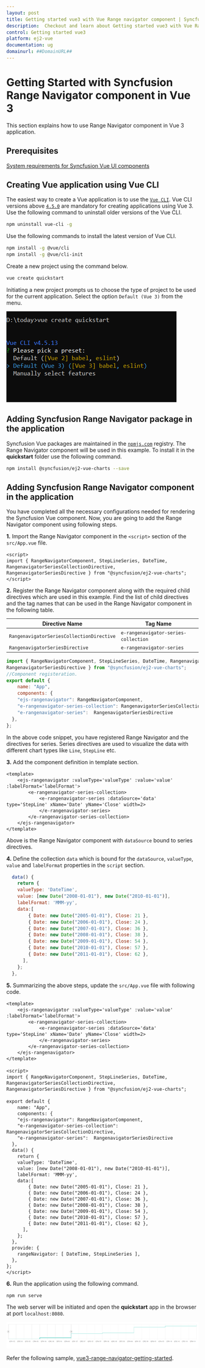 ```yaml
---
layout: post
title: Getting started vue3 with Vue Range navigator component | Syncfusion
description:  Checkout and learn about Getting started vue3 with Vue Range navigator component of Syncfusion Essential JS 2 and more details.
control: Getting started vue3 
platform: ej2-vue
documentation: ug
domainurl: ##DomainURL##
---
```


# Getting Started with Syncfusion Range Navigator component in Vue 3

This section explains how to use Range Navigator component in Vue 3 application.

## Prerequisites

[System requirements for Syncfusion Vue UI components](https://ej2.syncfusion.com/vue/documentation/system-requirements/)

## Creating Vue application using Vue CLI

The easiest way to create a Vue application is to use the [`Vue CLI`](https://github.com/vuejs/vue-cli). Vue CLI versions above [`4.5.0`](https://v3.vuejs.org/guide/migration/introduction.html#vue-cli) are mandatory for creating applications using Vue 3. Use the following command to uninstall older versions of the Vue CLI.

```bash
npm uninstall vue-cli -g
```

Use the following commands to install the latest version of Vue CLI.

```bash
npm install -g @vue/cli
npm install -g @vue/cli-init
```

Create a new project using the command below.

```bash
vue create quickstart

```

Initiating a new project prompts us to choose the type of project to be used for the current application. Select the option `Default (Vue 3)` from the menu.

![Vue 3 Terminal](./images/vue3-terminal.png)

## Adding Syncfusion Range Navigator package in the application

Syncfusion Vue packages are maintained in the [`npmjs.com`](https://www.npmjs.com/~syncfusionorg) registry. The Range Navigator component will be used in this example. To install it in the **quickstart** folder use the following command.

```bash
npm install @syncfusion/ej2-vue-charts --save
```

## Adding Syncfusion Range Navigator component in the application

You have completed all the necessary configurations needed for rendering the Syncfusion Vue component. Now, you are going to add the Range Navigator component using following steps.

**1.** Import the Range Navigator component in the `<script>` section of the `src/App.vue` file.

  ```
  <script>
  import { RangeNavigatorComponent, StepLineSeries, DateTime, RangenavigatorSeriesCollectionDirective,
  RangenavigatorSeriesDirective } from "@syncfusion/ej2-vue-charts";
  </script>
  ```

**2.** Register the Range Navigator component along with the required child directives which are used in this example. Find the list of child directives and the tag names that can be used in the Range Navigator component in the following table.
  
  | Directive Name                            | Tag Name                             |
  |-------------------------------------------|--------------------------------------|
  | `RangenavigatorSeriesCollectionDirective` | `e-rangenavigator-series-collection` |
  | `RangenavigatorSeriesDirective`           | `e-rangenavigator-series`            |

  ```js
  import { RangeNavigatorComponent, StepLineSeries, DateTime, RangenavigatorSeriesCollectionDirective,
  RangenavigatorSeriesDirective } from "@syncfusion/ej2-vue-charts";
  //Component registeration.
  export default {
      name: "App",
      components: {
      "ejs-rangenavigator": RangeNavigatorComponent,
      "e-rangenavigator-series-collection": RangenavigatorSeriesCollectionDirective,
      "e-rangenavigator-series":  RangenavigatorSeriesDirective
    },
  };

  ```

In the above code snippet, you have registered Range Navigator and the directives for series. Series directives are used to visualize the data with different chart types like `Line`, `StepLine` etc.

**3.** Add the component definition in template section.

  ```
  <template>
      <ejs-rangenavigator :valueType='valueType' :value='value' :labelFormat='labelFormat'>
          <e-rangenavigator-series-collection>
              <e-rangenavigator-series :dataSource='data' type='StepLine' xName='Date' yName='Close' width=2>
              </e-rangenavigator-series>
          </e-rangenavigator-series-collection>
      </ejs-rangenavigator>
  </template>

  ```

Above is the Range Navigator component with `dataSource` bound to series directives.

**4.** Define the collection `data` which is bound for the `dataSource`, `valueType`, `value` and `labelFormat` properties in the `script` section.

  ```js
    data() {
      return {
      valueType: 'DateTime',
      value: [new Date("2008-01-01"), new Date("2010-01-01")],
      labelFormat: 'MMM-yy',
      data:[
          { Date: new Date("2005-01-01"), Close: 21 },
          { Date: new Date("2006-01-01"), Close: 24 },
          { Date: new Date("2007-01-01"), Close: 36 },
          { Date: new Date("2008-01-01"), Close: 38 },
          { Date: new Date("2009-01-01"), Close: 54 },
          { Date: new Date("2010-01-01"), Close: 57 },
          { Date: new Date("2011-01-01"), Close: 62 },
        ],
      };
    },

  ```

**5.** Summarizing the above steps, update the `src/App.vue` file with following code.

  ```
  <template>
      <ejs-rangenavigator :valueType='valueType' :value='value' :labelFormat='labelFormat'>
          <e-rangenavigator-series-collection>
              <e-rangenavigator-series :dataSource='data' type='StepLine' xName='Date' yName='Close' width=2>
              </e-rangenavigator-series>
          </e-rangenavigator-series-collection>
      </ejs-rangenavigator>
  </template>

  <script>
  import { RangeNavigatorComponent, StepLineSeries, DateTime, RangenavigatorSeriesCollectionDirective,
  RangenavigatorSeriesDirective } from "@syncfusion/ej2-vue-charts";

  export default {
      name: "App",
      components: {
      "ejs-rangenavigator": RangeNavigatorComponent,
      "e-rangenavigator-series-collection": RangenavigatorSeriesCollectionDirective,
      "e-rangenavigator-series":  RangenavigatorSeriesDirective
    },
    data() {
      return {
      valueType: 'DateTime',
      value: [new Date("2008-01-01"), new Date("2010-01-01")],
      labelFormat: 'MMM-yy',
      data:[
          { Date: new Date("2005-01-01"), Close: 21 },
          { Date: new Date("2006-01-01"), Close: 24 },
          { Date: new Date("2007-01-01"), Close: 36 },
          { Date: new Date("2008-01-01"), Close: 38 },
          { Date: new Date("2009-01-01"), Close: 54 },
          { Date: new Date("2010-01-01"), Close: 57 },
          { Date: new Date("2011-01-01"), Close: 62 },
        ],
      };
    },
    provide: {
      rangeNavigator: [ DateTime, StepLineSeries ],
    },
  };
  </script>

  ```

**6.** Run the application using the following command.

  ```bash
  npm run serve
  ```

The web server will be initiated and open the **quickstart** app in the browser at port `localhost:8080`.

![Output](./images/vue3-RN-demo.png)

Refer the following sample, [vue3-range-navigator-getting-started](https://github.com/SyncfusionExamples/vue3-range-navigator-getting-started).
